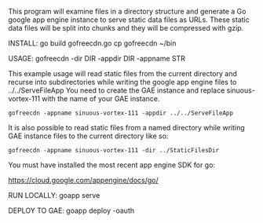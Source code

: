 This program will examine files in a directory structure and generate a Go google app engine
instance to serve static data files as URLs. These static data files will be split into chunks
and they will be compressed with gzip.

INSTALL:
	go build gofreecdn.go
	cp gofreecdn ~/bin

USAGE:
	gofreecdn -dir DIR -appdir DIR -appname STR

This example usage will read static files from the current directory and recurse
into subdirectories while writing the google app engine files to ../../ServeFileApp
You need to create the GAE instance and replace sinuous-vortex-111 with the name
of your GAE instance.

	gofreecdn -appname sinuous-vortex-111 -appdir ../../ServeFileApp

It is also possible to read static files from a named directory while writing
GAE instance files to the current directory like so:

	gofreecdn -appname sinuous-vortex-111 -dir ../StaticFilesDir

You must have installed the most recent app engine SDK for go:

https://cloud.google.com/appengine/docs/go/

RUN LOCALLY:
	goapp serve

DEPLOY TO GAE:
	goapp deploy -oauth

